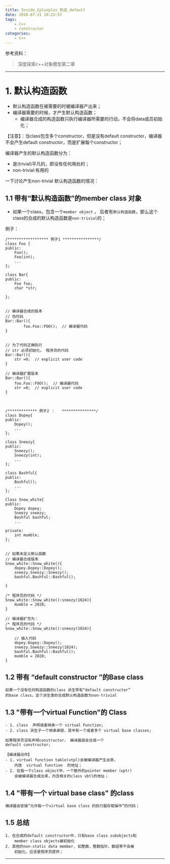 ```yaml
---
title: Inside_Cplusplus_构造_default
date: 2018-07-21 19:23:57
tags:
	- C++
	- constructor 
categories:
	- C++
---
```

参考资料：
> 深度探索c++对象模型第二章
---

# 1. 默认构造函数
- 默认构造函数在被需要的时被编译器产出来；
- 编译器需要的时候，才产生默认构造函数；
  - 编译器合成的构造函数只执行编译器所需要的行动，不会将data成员初始化；

【注意】：当class包含多个constructor，但是没有default constructor，编译器不会产生default constructor，而是扩展每个constructor；


编译器产生的默认构造函数分为：

- 是(trivial)平凡的，即没有任何用处的；
- non-trivial:有用的


一下讨论产生non-trivial 默认构造函数的情况：

## 1.1 带有“默认构造函数”的member class 对象
- 如果一个class，包含一个`member object` ， 后者有`默认构造函数`，那么这个class的合成的默认构造函数是`non-trivial`的；

例子：
```
/****************** 例子1 ****************/
class Foo {
public:
	Foo();
	Foo(int);
	...
};

class Bar{
public:
	Foo foo;
	char *str;
	
};


// 编译器合成的版本
// 伪代码
Bar::Bar(){
		foo.Foo::FOO();  // 编译器代码
}


// 为了代码正确执行
// str 必须初始化， 程序员的代码
Bar::Bar(){
	str =0;  // explicit user code
}

// 编译器扩展版本
Bar::Bar(){
	foo.Foo::FOO();  // 编译器代码
	str =0;  // explicit user code
}



/************* 例子2 ：   ***************/
class Dopey{
public:
	Dopey();
	...
};

class Sneezy{
public:
	Sneezy();
	Sneezy(int);
	...
};

class Bashful{
public:
	Bashful();
	...
};

Class Snow_white{
public:
	Dopey dopey;
	Sneezy sneezy;
	Bashful bashful;
	...

private:
	int mumble;
};


// 如果未定义默认函数
// 编译器合成版本
Snow_white::Snow_white(){
	dopey.Dopey::Dopey();
	sneezy.Sneezy::Sneezy();
	bashful.Bashful::Bashful();
	
}

/* 程序员的代码 */
Snow_white::Snow_white():sneezy(1024){
	mumble = 2028;
}

// 编译器扩充为：
/* 程序员的代码 */
Snow_white::Snow_white():sneezy(1024){
	
	// 插入代码
	dopey.Dopey::Dopey();
	sneezy.Sneezy::Sneezy(1024);
	bashful.Bashful::Bashful();
	mumble = 2028;
}

```

##  1.2 带有 “default constructor ”的Base class 

	如果一个没有任何构造函数的class 派生带有“default constructor”
	的base class。这个派生类的合成默认构造函数为non-trivial

## 1.3 "带有一个virtual Function"的 Class 
	- 1. class  声明或者继承一个 virtual Function;
	- 2. class 派生子一个继承串链，其中有一个或者多个 virtual base classes;

	如果程序员没有声明constructor， 编译器就会合成一个
	default constructor;
	
	【编译器动作】
	- 1. virtual function table(vtpl)会被编译器产生出来，
		内放	virtual function  的地址；
	- 2. 在每一个class object中，一个额外的pointer member（vptr)
		会被编译器合成出来，内含相关的class vbtl的地址；

## 1.4 "带有一个 virtual base class" 的class
```
编译器会安插“允许每一个virtual base class 的执行器存取操作”的代码；
```

## 1.5 总结

	1. 在合成的default constructor中，只有base class subobjects和
		member class objects被初始化
	2. 其他的non-static data member, 如整数，整数指针，数组等不会被
		初始化，应该是程序员提供；


---

